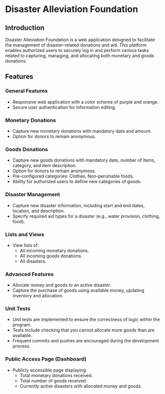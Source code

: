 # Disaster Alleviation Foundation

## Introduction
Disaster Alleviation Foundation is a web application designed to facilitate the management of disaster-related donations and aid. This platform enables authorized users to securely log in and perform various tasks related to capturing, managing, and allocating both monetary and goods donations.

## Features

### General Features
- Responsive web application with a color scheme of purple and orange.
- Secure user authentication for information editing.

### Monetary Donations
- Capture new monetary donations with mandatory date and amount.
- Option for donors to remain anonymous.

### Goods Donations
- Capture new goods donations with mandatory date, number of items, category, and item description.
- Option for donors to remain anonymous.
- Pre-configured categories: Clothes, Non-perishable foods.
- Ability for authorized users to define new categories of goods.

### Disaster Management
- Capture new disaster information, including start and end dates, location, and description.
- Specify required aid types for a disaster (e.g., water provision, clothing, food).

### Lists and Views
- View lists of:
  - All incoming monetary donations.
  - All incoming goods donations.
  - All disasters.

### Advanced Features 
- Allocate money and goods to an active disaster.
- Capture the purchase of goods using available money, updating inventory and allocation.

### Unit Tests
- Unit tests are implemented to ensure the correctness of logic within the program.
- Tests include checking that you cannot allocate more goods than are available.
- Frequent commits and pushes are encouraged during the development process.

### Public Access Page (Dashboard)
- Publicly accessible page displaying:
  - Total monetary donations received.
  - Total number of goods received.
  - Currently active disasters with allocated money and goods.
